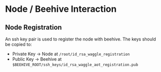 # Node / Beehive Interaction

## Node Registration

An ssh key pair is used to register the node with beehive. The keys should be copied to:

* Private Key -> Node at `/root/id_rsa_waggle_registration`
* Public Key -> Beehive at `$BEEHIVE_ROOT/ssh_keys/id_rsa_waggle_aot_registration.pub`
